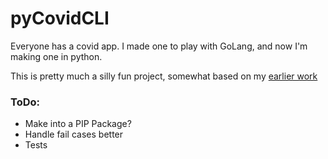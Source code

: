 # pyCovidCLI
Everyone has a covid app. I made one to play with GoLang, 
and now I'm making one in python. 

This is pretty much a silly fun project, somewhat based on my 
[earlier work](https://github.com/CodeCarefully/myCOVIDcli) 

### ToDo:

* Make into a PIP Package?
* Handle fail cases better
* Tests